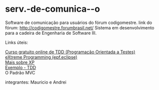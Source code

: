serv.-de-comunica--o
====================

Software de comunicação para usuários do fórum codigomestre.
link do fórum: http://codigomestre.forumbrasil.net/
Sistema em desenvolvimento para a cadeira de Engenharia de Software III.

Links úteis:

  <a href="http://www.portalgsti.com.br/2011/09/curso-gratuito-online-de-tdd.html">Curso gratuito online de TDD (Programação Orientada a Testes)</a>
  <br>
  <a href="http://epf.eclipse.org/wikis/xp/">eXtreme Programming (epf.eclipse)</a>
  <br>
  <a href="http://desenvolvimentoagil.com.br/xp/">Mais sobre XP</a>
  <br>
  <a href="http://desenvolvimentoagil.com.br/xp/praticas/tdd/">Exemplo - TDD</a>
  <br>
  <a hred="http://www.k19.com.br/artigos/mvc-simples-e-pratico-parte-i/">O Padrão MVC</a>
  
  integrantes: Mauricio e Andrei
